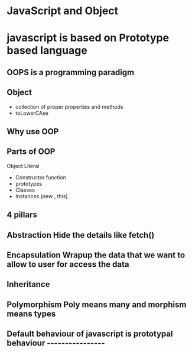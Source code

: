 # JavaScript and Object 

# javascript is based on Prototype based language 

## OOPS is a programming paradigm 

## Object 

- collection of proper properties and methods 
- toLowerCAse 

## Why use OOP


## Parts of OOP
Object Literal

- Constructor function 
- prototypes
- Classes
- Instances (new , this)

## 4 pillars 
## Abstraction Hide the details like fetch()
## Encapsulation Wrapup the data that we want to allow to user for access the data
## Inheritance 
## Polymorphism Poly means many and morphism means types

## Default behaviour of javascript is prototypal  behaviour ----------------